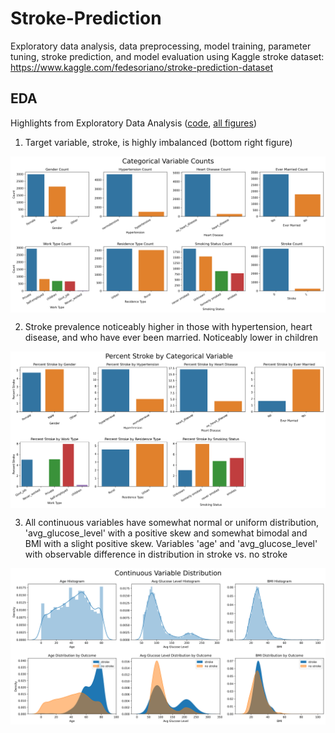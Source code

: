 # Stroke-Prediction
Exploratory data analysis, data preprocessing, model training, parameter tuning, stroke prediction, and model evaluation using Kaggle stroke dataset: https://www.kaggle.com/fedesoriano/stroke-prediction-dataset

## EDA
Highlights from Exploratory Data Analysis ([code](/stroke_EDA.py), [all figures](/output))

1. Target variable, stroke, is highly imbalanced (bottom right figure)

<p align="center"><img src="/output/combined_cat_counts.png" width="900" align="middle"/></p>

2. Stroke prevalence noticeably higher in those with hypertension, heart disease, and who have ever been married. Noticeably lower in children

<p align="center"><img src="/output/combined_perc_stroke.png" width="900" align="middle"/></p> 

3. All continuous variables have somewhat normal or uniform distribution, 'avg_glucose_level' with a positive skew and somewhat bimodal and BMI with a slight positive skew. Variables 'age' and 'avg_glucose_level' with observable difference in distribution in stroke vs. no stroke

<p align="center"><img src="/output/combined_dist.png" width="900" align="middle"/></p> 
